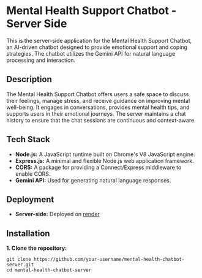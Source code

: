 # Mental Health Support Chatbot - Server Side

This is the server-side application for the Mental Health Support Chatbot, an AI-driven chatbot designed to provide emotional support and coping strategies. The chatbot utilizes the Gemini API for natural language processing and interaction.

## Description

The Mental Health Support Chatbot offers users a safe space to discuss their feelings, manage stress, and receive guidance on improving mental well-being. It engages in conversations, provides mental health tips, and supports users in their emotional journeys. The server maintains a chat history to ensure that the chat sessions are continuous and context-aware.

## Tech Stack

- **Node.js:** A JavaScript runtime built on Chrome's V8 JavaScript engine.
- **Express.js:** A minimal and flexible Node.js web application framework.
- **CORS:** A package for providing a Connect/Express middleware to enable CORS.
- **Gemini API:** Used for generating natural language responses.

## Deployment

- **Server-side:** Deployed on [render](https://render.com)

## Installation

**1. Clone the repository:**
```
git clone https://github.com/your-username/mental-health-chatbot-server.git
cd mental-health-chatbot-server
```

